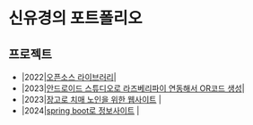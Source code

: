 # 신유경의 포트폴리오

## 프로젝트
- |2022|[오픈소스 라이브러리](https://github.com/Shinilwoo/game-test.git)|
- |2023|[안드로이드 스튜디오로 라즈베리파이 연동해서 OR코드 생성](https://github.com/Shinilwoo/QRapp.git)|
- |2023|[장고로 치매 노인을 위한 웹사이트](https://ddunos.github.io/CareFit/) |
- |2024|[spring boot로 정보사이트](https://github.com/Shinilwoo/kd3.git) |

